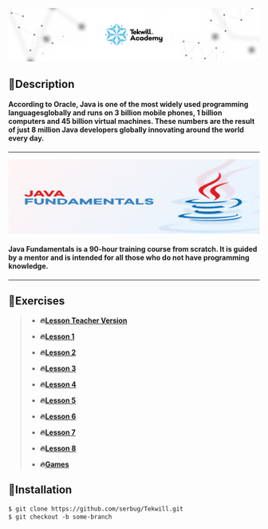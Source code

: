 
 **[![](img/cover.jpg)](https://tekwill.md/tekwill-academy/)**


## 📌Description

#### According to Oracle, Java is one of the most widely used programming languages ​​globally and runs on 3 billion mobile phones, 1 billion computers and 45 billion virtual machines. These numbers are the result of just 8 million Java developers globally innovating around the world every day.

_________________________________________________________________________________________________
![Java Fundamentals](img/java.jpg)

#### Java Fundamentals is a 90-hour training course from scratch. It is guided by a mentor and is intended for all those who do not have programming knowledge.
_________________________________________________________________________________________________

## 📌Exercises
>
>- **🔥[Lesson Teacher Version](https://github.com/UmanetAlexandru/Tekwill2022)**
>
>- **🔥[Lesson 1](Lesson_1)**
>
>- **🔥[Lesson 2](Lesson_2)**
>
>- **🔥[Lesson 3](Lesson_3)**
>
>- **🔥[Lesson 4](Lesson_4)**
>
>- **🔥[Lesson 5](Lesson_5)**
>
>- **🔥[Lesson 6](Lesson_6)**
>
>- **🔥[Lesson 7](Lesson_7)**
>
>- **🔥[Lesson 8](Lesson_8)**
>
>- **🔥[Games](Games)**
>

## 📌Installation

````
$ git clone https://github.com/serbug/Tekwill.git
$ git checkout -b some-branch
````
